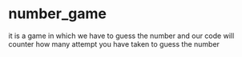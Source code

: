 # number_game
  it is a game in which we have to guess the number and our code will counter how many attempt you have taken to guess the number
